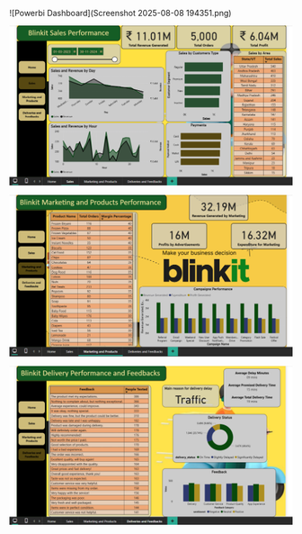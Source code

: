 ![Powerbi Dashboard](Screenshot 2025-08-08 194351.png)

![Powerbi Dashboard](Screenshot-2025-08-08-194412.png)

![Powerbi Dashboard](Screenshot-2025-08-08-194437.png)

![Powerbi Dashboard](Screenshot-2025-08-08-194504.png)
